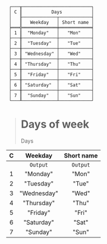 ```text
 ┌───╥──────────────────────────┐
 │ C ║           Days           │
 │   ╟─────────────┬────────────┤
 │   ║   Weekday   │ Short name │
 ╞═══╬═════════════╪════════════╡
 │ 1 ║  "Monday"   │   "Mon"    │
 ├───╫─────────────┼────────────┤
 │ 2 ║  "Tuesday"  │   "Tue"    │
 ├───╫─────────────┼────────────┤
 │ 3 ║ "Wednesday" │   "Wed"    │
 ├───╫─────────────┼────────────┤
 │ 4 ║ "Thursday"  │   "Thu"    │
 ├───╫─────────────┼────────────┤
 │ 5 ║  "Friday"   │   "Fri"    │
 ├───╫─────────────┼────────────┤
 │ 6 ║ "Saturday"  │   "Sat"    │
 ├───╫─────────────┼────────────┤
 │ 7 ║  "Sunday"   │   "Sun"    │
 └───╨─────────────┴────────────┘
```

> # Days of week
> Days
  
| C |   Weekday   | Short name |
|:-:|:-----------:|:----------:|
|   |  `Output`   |  `Output`  |
| 1 |  "Monday"   |   "Mon"    |
| 2 |  "Tuesday"  |   "Tue"    |
| 3 | "Wednesday" |   "Wed"    |
| 4 | "Thursday"  |   "Thu"    |
| 5 |  "Friday"   |   "Fri"    |
| 6 | "Saturday"  |   "Sat"    |
| 7 |  "Sunday"   |   "Sun"    |
